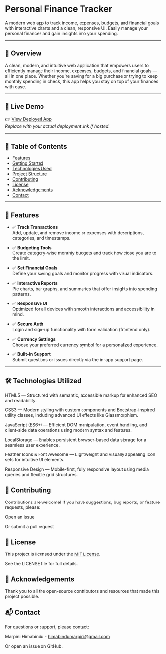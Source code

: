 # Personal Finance Tracker

A modern web app to track income, expenses, budgets, and financial goals with interactive charts and a clean, responsive UI. Easily manage your personal finances and gain insights into your spending.

---

## 💸 Overview

A clean, modern, and intuitive web application that empowers users to efficiently manage their income, expenses, budgets, and financial goals — all in one place. Whether you're saving for a big purchase or trying to keep monthly spending in check, this app helps you stay on top of your finances with ease.

---

## 🚀 Live Demo

👉 [View Deployed App](#)  
*Replace with your actual deployment link if hosted.*

---

## 📌 Table of Contents

- [Features](#-features)  
- [Getting Started](#-getting-started)  
- [Technologies Used](#-technologies-utilized)  
- [Project Structure](#-project-structure)  
- [Contributing](#-contributing)  
- [License](#-license)  
- [Acknowledgements](#-acknowledgements)  
- [Contact](#-contact)  

---

## 🌟 Features

- ✅ **Track Transactions**  
  Add, update, and remove income or expenses with descriptions, categories, and timestamps.

- ✅ **Budgeting Tools**  
  Create category-wise monthly budgets and track how close you are to the limit.

- ✅ **Set Financial Goals**  
  Define your saving goals and monitor progress with visual indicators.

- ✅ **Interactive Reports**  
  Pie charts, bar graphs, and summaries that offer insights into spending patterns.

- ✅ **Responsive UI**  
  Optimized for all devices with smooth interactions and accessibility in mind.

- ✅ **Secure Auth**  
  Login and sign-up functionality with form validation (frontend only).

- ✅ **Currency Settings**  
  Choose your preferred currency symbol for a personalized experience.

- ✅ **Built-in Support**  
  Submit questions or issues directly via the in-app support page.

---



## 🛠️ Technologies Utilized


HTML5 — Structured with semantic, accessible markup for enhanced SEO and readability.

CSS3 — Modern styling with custom components and Bootstrap-inspired utility classes, including advanced UI effects like Glassmorphism.

JavaScript (ES6+) — Efficient DOM manipulation, event handling, and client-side data operations using modern syntax and features.

LocalStorage — Enables persistent browser-based data storage for a seamless user experience.

Feather Icons & Font Awesome — Lightweight and visually appealing icon sets for intuitive UI elements.

Responsive Design — Mobile-first, fully responsive layout using media queries and flexible grid structures.


## 🤝  Contributing

Contributions are welcome! If you have suggestions, bug reports, or feature requests, please:

Open an issue

Or submit a pull request

## 📄 License

This project is licensed under the [MIT License](https://github.com/bindu2607/personal-finance-tracker/blob/main/LICENSE).  

See the LICENSE file for full details.



## 🙏 Acknowledgements
Thank you to all the open-source contributors and resources that made this project possible.

## 📬 Contact
For questions or support, please contact:

Marpini Himabindu - himabindumarpini@gmail.com 

Or open an issue on GitHub.


